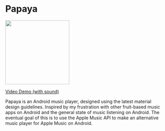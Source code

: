 # Papaya

<img src="https://i.imgur.com/tKhVrnj.png" width="200">

[Video Demo (with sound)](https://streamable.com/byhkrg)


Papaya is an Android music player, designed using the latest material design guidelines. Inspired by my frustration with other fruit-based music apps on Android and the general state of music listening on Android. The eventual goal of this is to use the Apple Music API to make an alternative music player for Apple Music on Android.

